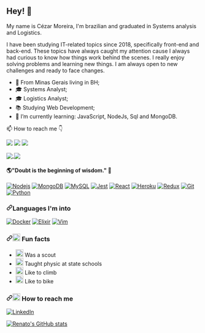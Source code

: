 ## Hey! 👋

My name is Cézar Moreira, I'm brazilian and graduated in Systems analysis and Logistics.

I have been studying IT-related topics since 2018, specifically front-end and back-end. These topics have always caught my attention cause I always had curious to know how things work behind the scenes. I really enjoy solving problems and learning new things. I am always open to new challenges and ready to face changes. 

- 📍 From Minas Gerais living in BH;
- 🎓 Systems Analyst;
- 🎓 Logistics Analyst;
- 📚 Studying Web Development;
- 🌱 I’m currently learning: JavaScript, NodeJs, Sql and MongoDB.


📫 How to reach me 👇

[<img src="https://img.shields.io/badge/linkedin-%230077B5.svg?&style=for-the-badge&logo=linkedin&logoColor=white" />](https://www.linkedin.com/in/cezar88augusto/) [<img src = "https://img.shields.io/badge/instagram-%23E4405F.svg?&style=for-the-badge&logo=instagram&logoColor=white">](https://www.instagram.com/cezar88augusto/) [<img src = "https://img.shields.io/badge/facebook-%231877F2.svg?&style=for-the-badge&logo=facebook&logoColor=white">](https://www.facebook.com/cezar88moreira)

<a href="https://github.com/anuraghazra/github-readme-stats">
  <img align="center" src="https://github-readme-stats.vercel.app/api/top-langs/?username=anuraghazra&hide=richtextformat;layout=compact&amp;theme=material-palenight" />
</a>
<a href="https://github.com/anuraghazra/github-readme-stats">
  <img align="center" src="https://github-readme-stats.anuraghazra1.vercel.app/api?username=cezar88augusto&amp;show_icons=true&amp;include_all_commits=true&amp;theme=material-palenight" />
</a>

#### 🌎"Doubt is the beginning of wisdom." 🧠

<div>
    <a target="_blank" rel="noopener noreferrer" href="https://camo.githubusercontent.com/425d14e7ceaf18d8bb8e9bf17cd1a270c928c888b9ee4abe84a3bc8a5b3122fe/68747470733a2f2f696d672e736869656c64732e696f2f62616467652f2d4e6f64656a732d3433383533643f7374796c653d666c61742d737175617265266c6f676f3d4e6f64652e6a73266c6f676f436f6c6f723d7768697465"><img alt="Nodejs" src="https://camo.githubusercontent.com/425d14e7ceaf18d8bb8e9bf17cd1a270c928c888b9ee4abe84a3bc8a5b3122fe/68747470733a2f2f696d672e736869656c64732e696f2f62616467652f2d4e6f64656a732d3433383533643f7374796c653d666c61742d737175617265266c6f676f3d4e6f64652e6a73266c6f676f436f6c6f723d7768697465" data-canonical-src="https://img.shields.io/badge/-Nodejs-43853d?style=flat-square&amp;logo=Node.js&amp;logoColor=white" style="max-width:100%;"></a>
    <a target="_blank" rel="noopener noreferrer" href="https://camo.githubusercontent.com/8525e7e6900fc4c5546b0442f8a2f187b802e9f40d431ac7394d2c1509234ad9/68747470733a2f2f696d672e736869656c64732e696f2f62616467652f2d4d6f6e676f44422d3133616135323f7374796c653d666c61742d737175617265266c6f676f3d6d6f6e676f6462266c6f676f436f6c6f723d7768697465"><img alt="MongoDB" src="https://camo.githubusercontent.com/8525e7e6900fc4c5546b0442f8a2f187b802e9f40d431ac7394d2c1509234ad9/68747470733a2f2f696d672e736869656c64732e696f2f62616467652f2d4d6f6e676f44422d3133616135323f7374796c653d666c61742d737175617265266c6f676f3d6d6f6e676f6462266c6f676f436f6c6f723d7768697465" data-canonical-src="https://img.shields.io/badge/-MongoDB-13aa52?style=flat-square&amp;logo=mongodb&amp;logoColor=white" style="max-width:100%;"></a>
    <a target="_blank" rel="noopener noreferrer" href="https://camo.githubusercontent.com/cbb578c56a5fc2f851f34cc499c27c07805613887122c422ca04e5aa268ea6cc/68747470733a2f2f696d672e736869656c64732e696f2f62616467652f2d4d7953716c2d3434373941313f7374796c653d666c61742d737175617265266c6f676f3d6d7973716c266c6f676f436f6c6f723d7768697465"><img alt="MySQL" src="https://camo.githubusercontent.com/cbb578c56a5fc2f851f34cc499c27c07805613887122c422ca04e5aa268ea6cc/68747470733a2f2f696d672e736869656c64732e696f2f62616467652f2d4d7953716c2d3434373941313f7374796c653d666c61742d737175617265266c6f676f3d6d7973716c266c6f676f436f6c6f723d7768697465" data-canonical-src="https://img.shields.io/badge/-MySql-4479A1?style=flat-square&amp;logo=mysql&amp;logoColor=white" style="max-width:100%;"></a> 
    <a target="_blank" rel="noopener noreferrer" href="https://camo.githubusercontent.com/d7609a6e9ce538503d520aac92a4ed9e54a30443463c60a93da1fd01f2acc91c/68747470733a2f2f696d672e736869656c64732e696f2f62616467652f2d4a6573742d3936373337443f7374796c653d666c61742d737175617265266c6f676f3d6a657374266c6f676f436f6c6f723d393934323542"><img alt="Jest" src="https://camo.githubusercontent.com/d7609a6e9ce538503d520aac92a4ed9e54a30443463c60a93da1fd01f2acc91c/68747470733a2f2f696d672e736869656c64732e696f2f62616467652f2d4a6573742d3936373337443f7374796c653d666c61742d737175617265266c6f676f3d6a657374266c6f676f436f6c6f723d393934323542" data-canonical-src="https://img.shields.io/badge/-Jest-96737D?style=flat-square&amp;logo=jest&amp;logoColor=99425B" style="max-width:100%;"></a>
    <a target="_blank" rel="noopener noreferrer" href="https://camo.githubusercontent.com/533da8800843b57b91a3227ce7d151ca865a0eeaae675715e209c0092314fa96/68747470733a2f2f696d672e736869656c64732e696f2f62616467652f2d52656163742d3435623864383f7374796c653d666c61742d737175617265266c6f676f3d7265616374266c6f676f436f6c6f723d7768697465"><img alt="React" src="https://camo.githubusercontent.com/533da8800843b57b91a3227ce7d151ca865a0eeaae675715e209c0092314fa96/68747470733a2f2f696d672e736869656c64732e696f2f62616467652f2d52656163742d3435623864383f7374796c653d666c61742d737175617265266c6f676f3d7265616374266c6f676f436f6c6f723d7768697465" data-canonical-src="https://img.shields.io/badge/-React-45b8d8?style=flat-square&amp;logo=react&amp;logoColor=white" style="max-width:100%;"></a>
    <a target="_blank" rel="noopener noreferrer" href="https://camo.githubusercontent.com/f0b95394ffc005b03c6f4fdad0c7acc8e6a4007f5bf1508aa684fffcd1191aa2/68747470733a2f2f696d672e736869656c64732e696f2f62616467652f2d4865726f6b752d3433303039383f7374796c653d666c61742d737175617265266c6f676f3d6865726f6b75266c6f676f436f6c6f723d7768697465"><img alt="Heroku" src="https://camo.githubusercontent.com/f0b95394ffc005b03c6f4fdad0c7acc8e6a4007f5bf1508aa684fffcd1191aa2/68747470733a2f2f696d672e736869656c64732e696f2f62616467652f2d4865726f6b752d3433303039383f7374796c653d666c61742d737175617265266c6f676f3d6865726f6b75266c6f676f436f6c6f723d7768697465" data-canonical-src="https://img.shields.io/badge/-Heroku-430098?style=flat-square&amp;logo=heroku&amp;logoColor=white" style="max-width:100%;"></a>
    <a target="_blank" rel="noopener noreferrer" href="https://camo.githubusercontent.com/5ffd853b0824728d0a8ce1f5dd3634891bb73fe5c560b423eb45c0e34be4581c/68747470733a2f2f696d672e736869656c64732e696f2f62616467652f2d52656475782d3736344142433f7374796c653d666c61742d737175617265266c6f676f3d7265647578266c6f676f436f6c6f723d7768697465"><img alt="Redux" src="https://camo.githubusercontent.com/5ffd853b0824728d0a8ce1f5dd3634891bb73fe5c560b423eb45c0e34be4581c/68747470733a2f2f696d672e736869656c64732e696f2f62616467652f2d52656475782d3736344142433f7374796c653d666c61742d737175617265266c6f676f3d7265647578266c6f676f436f6c6f723d7768697465" data-canonical-src="https://img.shields.io/badge/-Redux-764ABC?style=flat-square&amp;logo=redux&amp;logoColor=white" style="max-width:100%;"></a>
    <a target="_blank" rel="noopener noreferrer" href="https://camo.githubusercontent.com/561f3d4fd727fcca82984c91a65eca069ff34a435072158f6947c4ca52370eae/68747470733a2f2f696d672e736869656c64732e696f2f62616467652f2d4769742d4630353033323f7374796c653d666c61742d737175617265266c6f676f3d676974266c6f676f436f6c6f723d7768697465"><img alt="Git" src="https://camo.githubusercontent.com/561f3d4fd727fcca82984c91a65eca069ff34a435072158f6947c4ca52370eae/68747470733a2f2f696d672e736869656c64732e696f2f62616467652f2d4769742d4630353033323f7374796c653d666c61742d737175617265266c6f676f3d676974266c6f676f436f6c6f723d7768697465" data-canonical-src="https://img.shields.io/badge/-Git-F05032?style=flat-square&amp;logo=git&amp;logoColor=white" style="max-width:100%;"></a>
    <a target="_blank" rel="noopener noreferrer" href="https://camo.githubusercontent.com/04d1731da9040753cbd23313b9c572def90eb78f27f885d8bdb94f591a1ba8c3/68747470733a2f2f696d672e736869656c64732e696f2f62616467652f2d507974686f6e2d3333334537323f7374796c653d666c61742d737175617265266c6f676f3d707974686f6e266c6f676f436f6c6f723d79656c6c6f77"><img alt="Python" src="https://camo.githubusercontent.com/04d1731da9040753cbd23313b9c572def90eb78f27f885d8bdb94f591a1ba8c3/68747470733a2f2f696d672e736869656c64732e696f2f62616467652f2d507974686f6e2d3333334537323f7374796c653d666c61742d737175617265266c6f676f3d707974686f6e266c6f676f436f6c6f723d79656c6c6f77" data-canonical-src="https://img.shields.io/badge/-Python-333E72?style=flat-square&amp;logo=python&amp;logoColor=yellow" style="max-width:100%;"></a>
<div>
<h3><a id="user-content-languages-im-into" class="anchor" aria-hidden="true" href="#languages-im-into"><svg class="octicon octicon-link" viewBox="0 0 16 16" version="1.1" width="16" height="16" aria-hidden="true"><path fill-rule="evenodd" d="M7.775 3.275a.75.75 0 001.06 1.06l1.25-1.25a2 2 0 112.83 2.83l-2.5 2.5a2 2 0 01-2.83 0 .75.75 0 00-1.06 1.06 3.5 3.5 0 004.95 0l2.5-2.5a3.5 3.5 0 00-4.95-4.95l-1.25 1.25zm-4.69 9.64a2 2 0 010-2.83l2.5-2.5a2 2 0 012.83 0 .75.75 0 001.06-1.06 3.5 3.5 0 00-4.95 0l-2.5 2.5a3.5 3.5 0 004.95 4.95l1.25-1.25a.75.75 0 00-1.06-1.06l-1.25 1.25a2 2 0 01-2.83 0z"></path></svg></a>Languages I'm into</h3>
<div>
    <a target="_blank" rel="noopener noreferrer" href="https://camo.githubusercontent.com/4d015bf250194995d899a5d2b90babf1afc4458c1589b93e58fdfa4119749a49/68747470733a2f2f696d672e736869656c64732e696f2f62616467652f2d446f636b65722d3436613266313f7374796c653d666c61742d737175617265266c6f676f3d646f636b6572266c6f676f436f6c6f723d7768697465"><img alt="Docker" src="https://camo.githubusercontent.com/4d015bf250194995d899a5d2b90babf1afc4458c1589b93e58fdfa4119749a49/68747470733a2f2f696d672e736869656c64732e696f2f62616467652f2d446f636b65722d3436613266313f7374796c653d666c61742d737175617265266c6f676f3d646f636b6572266c6f676f436f6c6f723d7768697465" data-canonical-src="https://img.shields.io/badge/-Docker-46a2f1?style=flat-square&amp;logo=docker&amp;logoColor=white" style="max-width:100%;"></a>
    <a target="_blank" rel="noopener noreferrer" href="https://camo.githubusercontent.com/5c0e72b5569dd6cedf6abce9f8b5e2de8d37ef9eaa087efbe4c8633e026129e2/68747470733a2f2f696d672e736869656c64732e696f2f62616467652f2d456c697869722d3845374539393f7374796c653d666c61742d737175617265266c6f676f3d656c69786972266c6f676f436f6c6f723d7768697465"><img alt="Elixir" src="https://camo.githubusercontent.com/5c0e72b5569dd6cedf6abce9f8b5e2de8d37ef9eaa087efbe4c8633e026129e2/68747470733a2f2f696d672e736869656c64732e696f2f62616467652f2d456c697869722d3845374539393f7374796c653d666c61742d737175617265266c6f676f3d656c69786972266c6f676f436f6c6f723d7768697465" data-canonical-src="https://img.shields.io/badge/-Elixir-8E7E99?style=flat-square&amp;logo=elixir&amp;logoColor=white" style="max-width:100%;"></a>
    <a target="_blank" rel="noopener noreferrer" href="https://camo.githubusercontent.com/e8f1fc41d888594d287ff6753ad05d90eb670af4e548a9b9823d609ce7e03909/68747470733a2f2f696d672e736869656c64732e696f2f62616467652f2d56696d2d3144374333383f7374796c653d666c61742d737175617265266c6f676f3d76696d266c6f676f436f6c6f723d7768697465"><img alt="Vim" src="https://camo.githubusercontent.com/e8f1fc41d888594d287ff6753ad05d90eb670af4e548a9b9823d609ce7e03909/68747470733a2f2f696d672e736869656c64732e696f2f62616467652f2d56696d2d3144374333383f7374796c653d666c61742d737175617265266c6f676f3d76696d266c6f676f436f6c6f723d7768697465" data-canonical-src="https://img.shields.io/badge/-Vim-1D7C38?style=flat-square&amp;logo=vim&amp;logoColor=white" style="max-width:100%;"></a>
<div>
<h3><a id="user-content--fun-facts" class="anchor" aria-hidden="true" href="#-fun-facts"><svg class="octicon octicon-link" viewBox="0 0 16 16" version="1.1" width="16" height="16" aria-hidden="true"><path fill-rule="evenodd" d="M7.775 3.275a.75.75 0 001.06 1.06l1.25-1.25a2 2 0 112.83 2.83l-2.5 2.5a2 2 0 01-2.83 0 .75.75 0 00-1.06 1.06 3.5 3.5 0 004.95 0l2.5-2.5a3.5 3.5 0 00-4.95-4.95l-1.25 1.25zm-4.69 9.64a2 2 0 010-2.83l2.5-2.5a2 2 0 012.83 0 .75.75 0 001.06-1.06 3.5 3.5 0 00-4.95 0l-2.5 2.5a3.5 3.5 0 004.95 4.95l1.25-1.25a.75.75 0 00-1.06-1.06l-1.25 1.25a2 2 0 01-2.83 0z"></path></svg></a><g-emoji class="g-emoji" alias="zap" fallback-src="https://github.githubassets.com/images/icons/emoji/unicode/26a1.png"><img class="emoji" alt="zap" height="20" width="20" src="https://github.githubassets.com/images/icons/emoji/unicode/26a1.png"></g-emoji> Fun facts</h3>
<ul>
<li><g-emoji class="g-emoji" alias="tent" fallback-src="https://github.githubassets.com/images/icons/emoji/unicode/26fa.png"><img class="emoji" alt="tent" height="20" width="20" src="https://github.githubassets.com/images/icons/emoji/unicode/26fa.png"></g-emoji> Was a scout</li>
<li><g-emoji class="g-emoji" alias="rainbow" fallback-src="https://github.githubassets.com/images/icons/emoji/unicode/1f308.png"><img class="emoji" alt="rainbow" height="20" width="20" src="https://github.githubassets.com/images/icons/emoji/unicode/1f308.png"></g-emoji> Taught physic at state schools</li>
<li><g-emoji class="g-emoji" alias="mount_fuji" fallback-src="https://github.githubassets.com/images/icons/emoji/unicode/1f5fb.png"><img class="emoji" alt="mount_fuji" height="20" width="20" src="https://github.githubassets.com/images/icons/emoji/unicode/1f5fb.png"></g-emoji> Like to climb</li>
<li><g-emoji class="g-emoji" alias="bike" fallback-src="https://github.githubassets.com/images/icons/emoji/unicode/1f6b2.png"><img class="emoji" alt="bike" height="20" width="20" src="https://github.githubassets.com/images/icons/emoji/unicode/1f6b2.png"></g-emoji> Like to bike</li>
</ul>
<h3><a id="user-content--how-to-reach-me" class="anchor" aria-hidden="true" href="#-how-to-reach-me"><svg class="octicon octicon-link" viewBox="0 0 16 16" version="1.1" width="16" height="16" aria-hidden="true"><path fill-rule="evenodd" d="M7.775 3.275a.75.75 0 001.06 1.06l1.25-1.25a2 2 0 112.83 2.83l-2.5 2.5a2 2 0 01-2.83 0 .75.75 0 00-1.06 1.06 3.5 3.5 0 004.95 0l2.5-2.5a3.5 3.5 0 00-4.95-4.95l-1.25 1.25zm-4.69 9.64a2 2 0 010-2.83l2.5-2.5a2 2 0 012.83 0 .75.75 0 001.06-1.06 3.5 3.5 0 00-4.95 0l-2.5 2.5a3.5 3.5 0 004.95 4.95l1.25-1.25a.75.75 0 00-1.06-1.06l-1.25 1.25a2 2 0 01-2.83 0z"></path></svg></a><g-emoji class="g-emoji" alias="mailbox" fallback-src="https://github.githubassets.com/images/icons/emoji/unicode/1f4eb.png"><img class="emoji" alt="mailbox" height="20" width="20" src="https://github.githubassets.com/images/icons/emoji/unicode/1f4eb.png"></g-emoji> How to reach me</h3>
<p><a href="https://www.linkedin.com/in/renato-alvares/" rel="nofollow"><img src="https://camo.githubusercontent.com/df08b3e7867b74f8c6fef1e30f26327817d6a1e779d822f008651841a7d5eec1/68747470733a2f2f696d672e736869656c64732e696f2f62616467652f2d4c696e6b6564496e2d77686974653f7374796c653d666c61742d737175617265266c6f676f3d6c696e6b6564696e266c6f676f436f6c6f723d626c7565" alt="LinkedIn" data-canonical-src="https://img.shields.io/badge/-LinkedIn-white?style=flat-square&amp;logo=linkedin&amp;logoColor=blue" style="max-width:100%;"></a></p>
<p><a href="https://github.com/nato-re"><img src="https://camo.githubusercontent.com/e0d769b7bda8c4d872a7ae2ae08003add142e2e97e1fc57a78e5debf4b864fb2/68747470733a2f2f6769746875622d726561646d652d73746174732e76657263656c2e6170702f6170693f757365726e616d653d6e61746f2d726526636f756e745f707269766174653d747275652673686f775f69636f6e733d74727565" alt="Renato's GitHub stats" data-canonical-src="https://github-readme-stats.vercel.app/api?username=nato-re&amp;count_private=true&amp;show_icons=true" style="max-width:100%;"></a></p>
</div>
